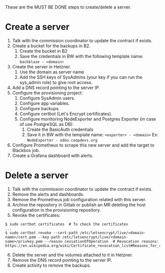 These are the MUST BE DONE steps to create/delete a server.

# Create a server
1. Talk with the commission coordinator to update the contract if exists.
2. Create a bucket for the backups in B2.
    1. Create the bucket in B2
    2. Save the credentials in BW with the following template name: `backblaze - <domain>`
3. Create the server in Hetzner.
    1. Use the domain as server name
    2. Add the SSH keys of SysAdmins (your key if you can run the sys_admin role) to give root access.
4. Add a DNS record pointing to the server IP.
5. Configure the provisioning project:
    1. Configure SysAdmin users.
    1. Configure app variables.
    1. Configure backups.
    1. Configure certbot (Let's Encrypt certificates).
    1. Configure monitoring NodeExporter and Postgres Exporter (in case of use PostgreSQL as DB):
        1. Create the BasicAuth credentials
        2. Save it in BW with the template name: `<exporter> - <domain>` Ex: `NodeExporter - odoo.coopdevs.org`
6. Configure Prometheus to scrape this new server and add the target to Blackbox job.
7. Create a Grafana dashboard with alerts.

# Delete a server
1. Talk with the commission coordinator to update the contract if exists.
2. Remove the alerts and dashboards.
3. Remove the Prometheus job configuration related with this server.
4. Archive the repository in Gitlab or publish an MR deleting the host configuration in the provisioning repository.
5. Revoke the certificates:
```
$ sudo certbot certificates  # To check the certificates
...
$ sudo certbot revoke --cert-path /etc/letsencrypt/live/<domain-name>/cert.pem --key-path /etc/letsencrypt/live/<domain-name>/privkey.pem --reason cessationOfOperation  # Revocation reasons: https://en.wikipedia.org/wiki/Certificate_revocation_list#Reasons_for_revocation
```
6. Delete the server and the volumes attached to it in Hetzner.
7. Remove the DNS record pointing to the server IP.
8. Create activity to remove the backups.